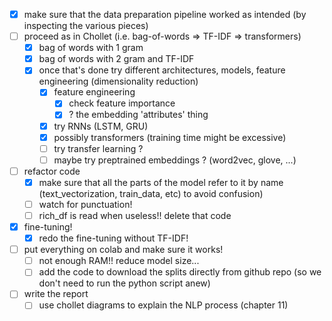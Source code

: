 - [x] make sure that the data preparation pipeline worked as intended (by inspecting the various pieces)
- [ ] proceed as in Chollet (i.e. bag-of-words => TF-IDF => transformers)
    - [x] bag of words with 1 gram
    - [x] bag of words with 2 gram and TF-IDF
    - [x] once that's done try different architectures, models, feature engineering (dimensionality reduction)
        - [x] feature engineering
            - [x] check feature importance
            - [x] ? the embedding 'attributes' thing
        - [x] try RNNs (LSTM, GRU)
        - [x] possibly transformers (training time might be excessive)
        - [ ] try transfer learning ?
        - [ ] maybe try preptrained embeddings ? (word2vec, glove, ...)
- [ ] refactor code
    - [x] make sure that all the parts of the model refer to it by name (text\_vectorization, train\_data, etc) to avoid confusion)
    - [ ] watch for punctuation!
    - [ ] rich_df is read when useless!! delete that code
- [x] fine-tuning!
    - [x] redo the fine-tuning without TF-IDF!
- [ ] put everything on colab and make sure it works!
    - [ ] not enough RAM!! reduce model size...
    - [ ] add the code to download the splits directly from github repo (so we don't need to run the python script anew)
- [ ] write the report
    - [ ] use chollet diagrams to explain the NLP process (chapter 11)
